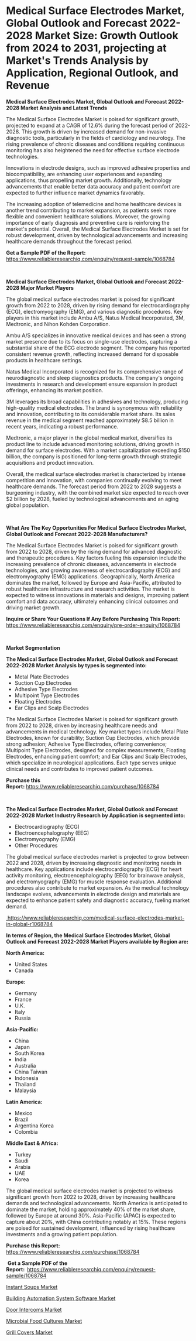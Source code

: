 <p><h1>Medical Surface Electrodes Market, Global Outlook and Forecast 2022-2028 Market Size: Growth Outlook from 2024 to 2031, projecting at Market's Trends Analysis by Application, Regional Outlook, and Revenue</h1></p><p><strong>Medical Surface Electrodes Market, Global Outlook and Forecast 2022-2028 Market Analysis and Latest Trends</strong></p>
<p><p>The Medical Surface Electrodes Market is poised for significant growth, projected to expand at a CAGR of 12.6% during the forecast period of 2022-2028. This growth is driven by increased demand for non-invasive diagnostic tools, particularly in the fields of cardiology and neurology. The rising prevalence of chronic diseases and conditions requiring continuous monitoring has also heightened the need for effective surface electrode technologies. </p><p>Innovations in electrode designs, such as improved adhesive properties and biocompatibility, are enhancing user experiences and expanding applications, thus propelling market growth. Additionally, technology advancements that enable better data accuracy and patient comfort are expected to further influence market dynamics favorably.</p><p>The increasing adoption of telemedicine and home healthcare devices is another trend contributing to market expansion, as patients seek more flexible and convenient healthcare solutions. Moreover, the growing importance of early diagnosis and preventive care is reinforcing the market's potential. Overall, the Medical Surface Electrodes Market is set for robust development, driven by technological advancements and increasing healthcare demands throughout the forecast period.</p></p>
<p><strong>Get a Sample PDF of the Report:&nbsp;</strong> <a href="https://www.reliableresearchiq.com/enquiry/request-sample/1068784?utm_campaign=1102&utm_medium=2&utm_source=Github&utm_content=ia&utm_term=04122024&utm_id=medical-surface-electrodes-market-global-outlook-and-forecast-2022-2028">https://www.reliableresearchiq.com/enquiry/request-sample/1068784</a></p>
<p>&nbsp;</p>
<p><strong>Medical Surface Electrodes Market, Global Outlook and Forecast 2022-2028 Major Market Players</strong></p>
<p><p>The global medical surface electrodes market is poised for significant growth from 2022 to 2028, driven by rising demand for electrocardiography (ECG), electromyography (EMG), and various diagnostic procedures. Key players in this market include Ambu A/S, Natus Medical Incorporated, 3M, Medtronic, and Nihon Kohden Corporation.</p><p>Ambu A/S specializes in innovative medical devices and has seen a strong market presence due to its focus on single-use electrodes, capturing a substantial share of the ECG electrode segment. The company has reported consistent revenue growth, reflecting increased demand for disposable products in healthcare settings.</p><p>Natus Medical Incorporated is recognized for its comprehensive range of neurodiagnostic and sleep diagnostics products. The company's ongoing investments in research and development ensure expansion in product offerings, enhancing its market position.</p><p>3M leverages its broad capabilities in adhesives and technology, producing high-quality medical electrodes. The brand is synonymous with reliability and innovation, contributing to its considerable market share. Its sales revenue in the medical segment reached approximately $8.5 billion in recent years, indicating a robust performance.</p><p>Medtronic, a major player in the global medical market, diversifies its product line to include advanced monitoring solutions, driving growth in demand for surface electrodes. With a market capitalization exceeding $150 billion, the company is positioned for long-term growth through strategic acquisitions and product innovation.</p><p>Overall, the medical surface electrodes market is characterized by intense competition and innovation, with companies continually evolving to meet healthcare demands. The forecast period from 2022 to 2028 suggests a burgeoning industry, with the combined market size expected to reach over $2 billion by 2028, fueled by technological advancements and an aging global population.</p></p>
<p>&nbsp;</p>
<p><strong>What Are The Key Opportunities For Medical Surface Electrodes Market, Global Outlook and Forecast 2022-2028 Manufacturers?</strong></p>
<p><p>The Medical Surface Electrodes Market is poised for significant growth from 2022 to 2028, driven by the rising demand for advanced diagnostic and therapeutic procedures. Key factors fueling this expansion include the increasing prevalence of chronic diseases, advancements in electrode technologies, and growing awareness of electrocardiography (ECG) and electromyography (EMG) applications. Geographically, North America dominates the market, followed by Europe and Asia-Pacific, attributed to robust healthcare infrastructure and research activities. The market is expected to witness innovations in materials and designs, improving patient comfort and data accuracy, ultimately enhancing clinical outcomes and driving market growth.</p></p>
<p><strong>Inquire or Share Your Questions If Any Before Purchasing This Report:</strong> <a href="https://www.reliableresearchiq.com/enquiry/pre-order-enquiry/1068784?utm_campaign=1102&utm_medium=2&utm_source=Github&utm_content=ia&utm_term=04122024&utm_id=medical-surface-electrodes-market-global-outlook-and-forecast-2022-2028">https://www.reliableresearchiq.com/enquiry/pre-order-enquiry/1068784</a></p>
<p>&nbsp;</p>
<p><strong>Market Segmentation</strong></p>
<p><strong>The Medical Surface Electrodes Market, Global Outlook and Forecast 2022-2028 Market Analysis by types is segmented into:</strong></p>
<p><ul><li>Metal Plate Electrodes</li><li>Suction Cup Electrodes</li><li>Adhesive Type Electrodes</li><li>Multipoint Type Electrodes</li><li>Floating Electrodes</li><li>Ear Clips and Scalp Electrodes</li></ul></p>
<p><p>The Medical Surface Electrodes Market is poised for significant growth from 2022 to 2028, driven by increasing healthcare needs and advancements in medical technology. Key market types include Metal Plate Electrodes, known for durability; Suction Cup Electrodes, which provide strong adhesion; Adhesive Type Electrodes, offering convenience; Multipoint Type Electrodes, designed for complex measurements; Floating Electrodes, enhancing patient comfort; and Ear Clips and Scalp Electrodes, which specialize in neurological applications. Each type serves unique clinical needs and contributes to improved patient outcomes.</p></p>
<p><strong>Purchase this Report:&nbsp;</strong><a href="https://www.reliableresearchiq.com/purchase/1068784?utm_campaign=1102&utm_medium=2&utm_source=Github&utm_content=ia&utm_term=04122024&utm_id=medical-surface-electrodes-market-global-outlook-and-forecast-2022-2028">https://www.reliableresearchiq.com/purchase/1068784</a></p>
<p>&nbsp;</p>
<p><strong>The Medical Surface Electrodes Market, Global Outlook and Forecast 2022-2028 Market Industry Research by Application is segmented into:</strong></p>
<p><ul><li>Electrocardiography (ECG)</li><li>Electroencephalography (EEG)</li><li>Electromyography (EMG)</li><li>Other Procedures</li></ul></p>
<p><p>The global medical surface electrodes market is projected to grow between 2022 and 2028, driven by increasing diagnostic and monitoring needs in healthcare. Key applications include electrocardiography (ECG) for heart activity monitoring, electroencephalography (EEG) for brainwave analysis, and electromyography (EMG) for muscle response evaluation. Additional procedures also contribute to market expansion. As the medical technology landscape evolves, advancements in electrode design and materials are expected to enhance patient safety and diagnostic accuracy, fueling market demand.</p></p>
<p><a href="https://www.reliableresearchiq.com/medical-surface-electrodes-market-in-global-r1068784?utm_campaign=1102&utm_medium=2&utm_source=Github&utm_content=ia&utm_term=04122024&utm_id=medical-surface-electrodes-market-global-outlook-and-forecast-2022-2028">&nbsp;https://www.reliableresearchiq.com/medical-surface-electrodes-market-in-global-r1068784</a></p>
<p><strong>In terms of Region, the Medical Surface Electrodes Market, Global Outlook and Forecast 2022-2028 Market Players available by Region are:</strong></p>
<p>
    <p> <strong> North America: </strong>
        <ul>
            <li>United States</li>
            <li>Canada</li>
        </ul>
        </p> 
    <p> <strong> Europe: </strong>
        <ul>
            <li>Germany</li>
            <li>France</li>
            <li>U.K.</li>
            <li>Italy</li>
            <li>Russia</li>
        </ul>
        </p> 
    <p> <strong> Asia-Pacific: </strong>
        <ul>
            <li>China</li>
            <li>Japan</li>
            <li>South Korea</li>
            <li>India</li>
            <li>Australia</li>
            <li>China Taiwan</li>
            <li>Indonesia</li>
            <li>Thailand</li>
            <li>Malaysia</li>
        </ul>
        </p> 
    <p> <strong> Latin America: </strong>
        <ul>
            <li>Mexico</li>
            <li>Brazil</li>
            <li>Argentina Korea</li>
            <li>Colombia</li>
        </ul>
        </p> 
    <p> <strong> Middle East & Africa: </strong>
        <ul>
            <li>Turkey</li>
            <li>Saudi</li>
            <li>Arabia</li>
            <li>UAE</li>
            <li>Korea</li>
        </ul>
    </p>
    </p>
<p><p>The global medical surface electrodes market is projected to witness significant growth from 2022 to 2028, driven by increasing healthcare demands and technological advancements. North America is anticipated to dominate the market, holding approximately 40% of the market share, followed by Europe at around 30%. Asia-Pacific (APAC) is expected to capture about 20%, with China contributing notably at 15%. These regions are poised for sustained development, influenced by rising healthcare investments and a growing patient population.</p></p>
<p><strong>Purchase this Report: </strong><a href="https://www.reliableresearchiq.com/purchase/1068784?utm_campaign=1102&utm_medium=2&utm_source=Github&utm_content=ia&utm_term=04122024&utm_id=medical-surface-electrodes-market-global-outlook-and-forecast-2022-2028">https://www.reliableresearchiq.com/purchase/1068784</a></p>
<p>&nbsp;<strong>Get a Sample PDF of the Report:&nbsp;&nbsp;</strong><a href="https://www.reliableresearchiq.com/enquiry/request-sample/1068784?utm_campaign=1102&utm_medium=2&utm_source=Github&utm_content=ia&utm_term=04122024&utm_id=medical-surface-electrodes-market-global-outlook-and-forecast-2022-2028">https://www.reliableresearchiq.com/enquiry/request-sample/1068784</a></p>
<p><strong></strong></p>
<p><p><a href="https://www.linkedin.com/pulse/detailed-market-study-global-instant-soups-industry-2024-2031-size-kvche?utm_campaign=1102&utm_medium=2&utm_source=Github&utm_content=ia&utm_term=04122024&utm_id=medical-surface-electrodes-market-global-outlook-and-forecast-2022-2028">Instant Soups Market</a></p><p><a href="https://issuu.com/reportprime-2/docs/building-automation-system-software-market-size-20?utm_campaign=1102&utm_medium=2&utm_source=Github&utm_content=ia&utm_term=04122024&utm_id=medical-surface-electrodes-market-global-outlook-and-forecast-2022-2028">Building Automation System Software Market</a></p><p><a href="https://issuu.com/reportprime-2/docs/door-intercoms-market-size-2030.pptx?utm_campaign=1102&utm_medium=2&utm_source=Github&utm_content=ia&utm_term=04122024&utm_id=medical-surface-electrodes-market-global-outlook-and-forecast-2022-2028">Door Intercoms Market</a></p><p><a href="https://www.linkedin.com/pulse/in-depth-analysis-size-microbial-food-cultures-market-its-anticipated-xfure?utm_campaign=1102&utm_medium=2&utm_source=Github&utm_content=ia&utm_term=04122024&utm_id=medical-surface-electrodes-market-global-outlook-and-forecast-2022-2028">Microbial Food Cultures Market</a></p><p><a href="https://www.linkedin.com/pulse/global-grill-covers-market-trends-innovations-forward-looking-vtt1c?utm_campaign=1102&utm_medium=2&utm_source=Github&utm_content=ia&utm_term=04122024&utm_id=medical-surface-electrodes-market-global-outlook-and-forecast-2022-2028">Grill Covers Market</a></p></p>